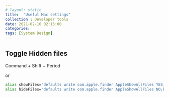 ```yaml
---
# layout: static
title:  "Useful Mac settings"
collection : Developer tools
date: 2021-02-10 02:15:00
categories:
tags: [System Design]
---
```


## Toggle Hidden files
Command + Shift + Period

or
```sh
alias showFiles='defaults write com.apple.finder AppleShowAllFiles YES;killall Finder /System/Library/CoreServices/Finder.app'
alias hideFiles='defaults write com.apple.finder AppleShowAllFiles NO;killall Finder /System/Library/CoreServices/Finder.app'
```
